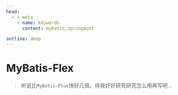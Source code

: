 ```yaml
---
head:
  - - meta
    - name: keywords
      content: mybatis,springboot

outline: deep
---
```


# MyBatis-Flex <Badge type="warning" text="1.7.3" />

> 听说比`MyBatis-Plus`快好几倍，待我好好研究研究怎么用再写吧...
